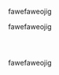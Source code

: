 <!DOCTYPE html>
<head>
	<meta charset="UTF-8">
	<title>测试html5</title>
	<style type="text/css">
	.section{
		padding-bottom: 3em;
	}
	</style>
</head>
<body>
<p>fawefaweojig</p>
<p class="section">fawefaweojig</p>
<p>fawefaweojig</p>
</body>
</html>
